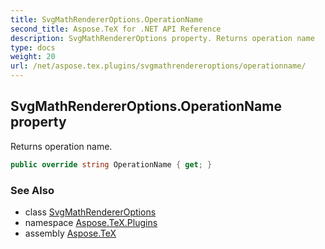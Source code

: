 ```yaml
---
title: SvgMathRendererOptions.OperationName
second_title: Aspose.TeX for .NET API Reference
description: SvgMathRendererOptions property. Returns operation name
type: docs
weight: 20
url: /net/aspose.tex.plugins/svgmathrendereroptions/operationname/
---
```

## SvgMathRendererOptions.OperationName property

Returns operation name.

```csharp
public override string OperationName { get; }
```

### See Also

* class [SvgMathRendererOptions](../)
* namespace [Aspose.TeX.Plugins](../../svgmathrendereroptions/)
* assembly [Aspose.TeX](../../../)


